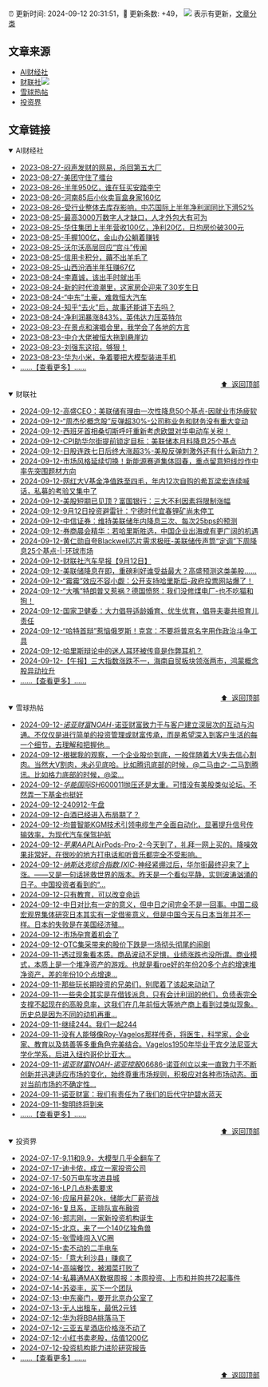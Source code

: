 ##

:alarm_clock: 更新时间: 2024-09-12 20:31:51，:rocket: 更新条数: +49， ![](/assets/dot.png) 表示有更新，[文章分类](/TAGS.md)

## 文章来源

- [AI财经社](#ai财经社)  
- [财联社](#财联社)![](/assets/dot.png)   
- [雪球热帖](#雪球热帖)  
- [投资界](#投资界)  

## 文章链接

<details open>
<summary id="ai财经社">
 AI财经社
</summary>


- [2023-08-27-闷声发财的网易，杀回第五大厂](https://www.aicaijing.com.cn/article/18610)  
- [2023-08-27-美团守住了擂台](https://www.aicaijing.com.cn/article/18611)  
- [2023-08-26-半年950亿，谁在狂买安踏李宁](https://www.aicaijing.com.cn/article/18607)  
- [2023-08-26-河南85后小伙卖盲盒身家160亿](https://www.aicaijing.com.cn/article/18608)  
- [2023-08-26-受行业整体去库存影响，中芯国际上半年净利润同比下滑52%](https://www.aicaijing.com.cn/article/18609)  
- [2023-08-25-最高3000万数字人才缺口，人才外包大有可为](https://www.aicaijing.com.cn/article/18601)  
- [2023-08-25-华住集团上半年营收100亿，净利20亿，日均房价破300元](https://www.aicaijing.com.cn/article/18602)  
- [2023-08-25-手握100亿，金山办公躺着赚钱](https://www.aicaijing.com.cn/article/18603)  
- [2023-08-25-沃尔沃高层回应“宫斗”传闻](https://www.aicaijing.com.cn/article/18604)  
- [2023-08-25-信用卡积分，薅不出羊毛了](https://www.aicaijing.com.cn/article/18605)  
- [2023-08-25-山西汾酒半年狂赚67亿](https://www.aicaijing.com.cn/article/18606)  
- [2023-08-24-李嘉诚，该出手时就出手](https://www.aicaijing.com.cn/article/18596)  
- [2023-08-24-新的时代浪潮里，这家房企迎来了30岁生日](https://www.aicaijing.com.cn/article/18597)  
- [2023-08-24-“中东”土豪，难救恒大汽车](https://www.aicaijing.com.cn/article/18598)  
- [2023-08-24-知乎“去火”后，故事还能讲下去吗？](https://www.aicaijing.com.cn/article/18599)  
- [2023-08-24-净利润暴涨843%，英伟达力压英特尔](https://www.aicaijing.com.cn/article/18600)  
- [2023-08-23-在景点和演唱会里，我学会了各地的方言](https://www.aicaijing.com.cn/article/18591)  
- [2023-08-23-中介大佬被恒大拖到悬崖边](https://www.aicaijing.com.cn/article/18592)  
- [2023-08-23-刘强东这招，够狠！](https://www.aicaijing.com.cn/article/18593)  
- [2023-08-23-华为小米，争着要把大模型装进手机](https://www.aicaijing.com.cn/article/18594)  
- [......【查看更多】......](/details/AI财经社.md)

<div align="right"><a href="#文章来源">⬆ &nbsp;返回顶部</a></div>
</details>

<details open>
<summary id="财联社">
 财联社
</summary>


- [2024-09-12-高盛CEO：美联储有理由一次性降息50个基点-因就业市场疲软](https://www.cls.cn/detail/1797023)  
- [2024-09-12-“周杰伦概念股”反弹超30%-公司称业务和财务没有重大变动](https://www.cls.cn/detail/1796993)  
- [2024-09-12-西班牙首相桑切斯呼吁重新考虑欧盟对华电动车关税！](https://www.cls.cn/detail/1796940)  
- [2024-09-12-CPI助华尔街提前锁定目标：美联储本月料降息25个基点](https://www.cls.cn/detail/1796818)  
- [2024-09-12-日股连跌七日后终大涨超3%-美股反弹刺激外还有什么新动力？](https://www.cls.cn/detail/1796794)  
- [2024-09-12-市场风格延续切换！新能源赛道集体回春，重点留意短线炒作中率先突围题材方向](https://www.cls.cn/detail/1796847)  
- [2024-09-12-网红大V基金净值跌至四毛，年内12次自购的希瓦梁宏连续喊话，私募的考验又集中了](https://www.cls.cn/detail/1796793)  
- [2024-09-12-美股短期已见顶？富国银行：三大不利因素将限制涨幅](https://www.cls.cn/detail/1796774)  
- [2024-09-12-9月12日投资避雷针：宁德时代宜春锂矿尚未停工](https://www.cls.cn/detail/1796780)  
- [2024-09-12-中信证券：维持美联储年内降息三次、每次25bps的预测](https://www.cls.cn/detail/1796758)  
- [2024-09-12-券商晨会精华：若哈里斯胜选，中国企业出海或有更广阔的机遇](https://www.cls.cn/detail/1796763)  
- [2024-09-12-黄仁勋自夸Blackwell芯片需求极旺-美联储传声筒“定调”下周降息25个基点-|-环球市场](https://www.cls.cn/detail/1796764)  
- [2024-09-12-财联社汽车早报【9月12日】](https://www.cls.cn/detail/1796779)  
- [2024-09-12-美联储降息在即，重磅利好谁受益最大？高盛预测这类美股……](https://www.cls.cn/detail/1796866)  
- [2024-09-12-“霉霉”效应不容小觑：公开支持哈里斯后-政府投票网站爆了！](https://www.cls.cn/detail/1796887)  
- [2024-09-12-“大嘴”特朗普又惹祸？德国愤怒：我们没修煤电厂-也不吃猫和狗！](https://www.cls.cn/detail/1797019)  
- [2024-09-12-国家卫健委：大力倡导适龄婚育、优生优育，倡导夫妻共担育儿责任](https://www.cls.cn/detail/1797054)  
- [2024-09-12-“哈特首辩”惹恼俄罗斯！克宫：不要将普京名字用作政治斗争工具](https://www.cls.cn/detail/1797053)  
- [2024-09-12-哈里斯辩论中的迷人耳环被传竟是作弊耳机？](https://www.cls.cn/detail/1797056)  
- [2024-09-12-【午报】三大指数涨跌不一，海南自贸板块领涨两市，鸿蒙概念股异动拉升](https://www.cls.cn/detail/1797098)  
- [......【查看更多】......](/details/财联社.md)

<div align="right"><a href="#文章来源">⬆ &nbsp;返回顶部</a></div>
</details>

<details open>
<summary id="雪球热帖">
 雪球热帖
</summary>


- [2024-09-12-$诺亚财富NOAH$-诺亚财富致力于与客户建立深层次的互动与沟通。不仅仅是进行简单的投资管理或财富传承，而是希望深入到客户生活的每一个细节，去理解和把握他...](https://xueqiu.com/7981677245/304417386)  
- [2024-09-12-根据我的观察，一个企业股价到底，一般伴随着大V失去信心割肉。当然大V割肉，未必见底哈。比如腾讯底部的时候，@二马由之-二马割腾讯。比如格力底部的时候，@梁...](https://xueqiu.com/3354236440/304426240)  
- [2024-09-12-$华能国际SH600011$抛压还是太重。可惜没有美股类似论坛。不然弄一下基金也挺好](https://xueqiu.com/7103876041/304404163)  
- [2024-09-12-240912-午盘](https://xueqiu.com/7141667422/304414879)  
- [2024-09-12-白酒已经进入布局期了？](https://xueqiu.com/4005495639/304386295)  
- [2024-09-12-均普智能KGM技术引领电缆生产全面自动化，显著提升信号传输效率，为现代汽车保驾护航](https://xueqiu.com/9158060429/304401602)  
- [2024-09-12-$苹果AAPL$AirPods-Pro-2-今天到了，礼拜一网上买的。降噪效果非常好，在很吵的地方打电话和听音乐都完全不受影响。](https://xueqiu.com/1247347556/304406449)  
- [2024-09-12-$纳斯达克综合指数.IXIC$-神经紧绷过后，华尔街最终迎来了上涨。——又是一句话拯救世界的版本。昨天是一个看似平静，实则波涛汹涌的日子。中国投资者看到的“...](https://xueqiu.com/9333565636/304389139)  
- [2024-09-12-只有教育，可以改变命运](https://xueqiu.com/7255826520/304447556)  
- [2024-09-12-中日对比有一定的意义，但中日之间完全不是一回事。中国二级宏观界集体研究日本其实有一定借鉴意义，但是中国今天与日本当年并不一样。日本的失败是在美国经济殖...](https://xueqiu.com/5939653998/304451261)  
- [2024-09-12-市场孕育着机会了](https://xueqiu.com/5939653998/304451945)  
- [2024-09-12-OTC集采带来的股价下跌是一场彻头彻尾的闹剧](https://xueqiu.com/7858985323/304475264)  
- [2024-09-11-透过现象看本质。商品波动不足惧，业绩涨跌也没所谓。商业模式，本质上是一个堆净资产的游戏。也就是看roe好的年份20多个点的增速堆净资产，差的年份10个点增速...](https://xueqiu.com/9887656769/304285656)  
- [2024-09-11-那些玩长期投资的兄弟们，别爬着了该起来动动了](https://xueqiu.com/4829159099/304251163)  
- [2024-09-11-一些央企其实是在借钱派息，只有会计利润的他们，负债表完全支撑不起现在的高股息率，这我们在几年前恒大等地产商上看到过类似现象。历史总是因为不同的动机再重...](https://xueqiu.com/1965894836/304245866)  
- [2024-09-11-继续244。我们一起244](https://xueqiu.com/2241249492/304268291)  
- [2024-09-11-没有人能够像Roy-Vagelos那样传奇，将医生，科学家，企业家、教育以及慈善等多重角色完美结合。Vagelos1950年毕业于宾夕法尼亚大学化学系，后进入纽约哥伦比亚大...](https://xueqiu.com/8056783660/304279953)  
- [2024-09-11-$诺亚财富NOAH$-$诺亚控股06686$-诺亚创立以来一直致力于不断创新并迅速适应市场的变化，始终尊重市场规则，积极应对各种市场动态。面对当前市场的不确定性...](https://xueqiu.com/3238436524/304276277)  
- [2024-09-11-诺亚财富：我们有责任为了我们的后代守护碧水蓝天](https://xueqiu.com/2374842209/304294779)  
- [2024-09-11-黎明终将到来](https://xueqiu.com/1760673340/304275855)  
- [......【查看更多】......](/details/雪球热帖.md)

<div align="right"><a href="#文章来源">⬆ &nbsp;返回顶部</a></div>
</details>

<details open>
<summary id="投资界">
 投资界
</summary>


- [2024-07-17-9.11和9.9，大模型几乎全翻车了](https://posts.careerengine.us/p/6697778c44726b29bffa3a09)  
- [2024-07-17-迪卡侬，成立一家投资公司](https://posts.careerengine.us/p/6697778c44726b29bffa3a01)  
- [2024-07-17-50万电车攻进县城](https://posts.careerengine.us/p/6697779c831e1d29eea44253)  
- [2024-07-16-LP几点朴素要求](https://posts.careerengine.us/p/669636a8720ed522248054dc)  
- [2024-07-16-应届月薪20k，储能大厂薪资战](https://posts.careerengine.us/p/669636a8720ed522248054d4)  
- [2024-07-16-复旦系，正排队宣布融资](https://posts.careerengine.us/p/66963699cb38e136a496986c)  
- [2024-07-16-郑志刚，一家新投资机构诞生](https://posts.careerengine.us/p/66963699cb38e136a4969874)  
- [2024-07-15-北京，来了一个140亿独角兽](https://posts.careerengine.us/p/6694db59a0c3ac562b61f9af)  
- [2024-07-15-张雪峰闯入VC圈](https://posts.careerengine.us/p/6694db59a0c3ac562b61f9b7)  
- [2024-07-15-卖不动的二手电车](https://posts.careerengine.us/p/6694db6836b2f1565d9b541a)  
- [2024-07-15-「意大利沙县」赚疯了](https://posts.careerengine.us/p/6694db6836b2f1565d9b5422)  
- [2024-07-14-高端餐饮，被湘菜打败了](https://posts.careerengine.us/p/6693862333c6e710d0bf9dc4)  
- [2024-07-14-私募通MAX数据周报：本周投资、上市和并购共72起事件](https://posts.careerengine.us/p/6693862333c6e710d0bf9dcc)  
- [2024-07-14-苏姿丰，买下一个团队](https://posts.careerengine.us/p/6693861481427510b2b9c123)  
- [2024-07-13-中东豪门，要开北京办公室了](https://posts.careerengine.us/p/66922794a876f80d113b51fe)  
- [2024-07-13-无人出租车，最低2元钱](https://posts.careerengine.us/p/669227b82202ae0dfac5d713)  
- [2024-07-12-华为将BBA挑落马下](https://posts.careerengine.us/p/6690a6c68082df14ead7eaac)  
- [2024-07-12-三亚五星酒店价格涨不动了](https://posts.careerengine.us/p/6690a6c68082df14ead7eaa4)  
- [2024-07-12-小红书卖老股，估值1200亿](https://posts.careerengine.us/p/6690a6b756b00014bcc00e8f)  
- [2024-07-12-投资机构能力进阶研究报告](https://posts.careerengine.us/p/6690a6b756b00014bcc00e87)  
- [......【查看更多】......](/details/投资界.md)

<div align="right"><a href="#文章来源">⬆ &nbsp;返回顶部</a></div>
</details>
